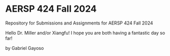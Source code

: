 # AERSP 424 Fall 2024
Repository for Submissions and Assignments for AERSP 424 Fall 2024

Hello Dr. Miller and/or Xiangfu! I hope you are both having a fantastic day so far!

by Gabriel Gayoso
